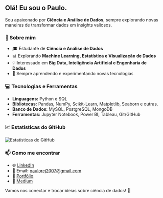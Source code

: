 ## Olá! Eu sou o Paulo.

Sou apaixonado por **Ciência e Análise de Dados**, sempre explorando novas maneiras de transformar dados em insights valiosos.

### 🚀 Sobre mim
- 🎓 Estudante de **Ciência e Análise de Dados**
- 📊 Explorando **Machine Learning, Estatística e Visualização de Dados**
- 💡 Interessado em **Big Data, Inteligência Artificial e Engenharia de Dados**
- 🔎 Sempre aprendendo e experimentando novas tecnologias

### 💻 Tecnologias e Ferramentas
- **Linguagens:** Python e SQL
- **Bibliotecas:** Pandas, NumPy, Scikit-Learn, Matplotlib, Seaborn e outras.
- **Banco de Dados:** MySQL, PostgreSQL, MongoDB
- **Ferramentas:** Jupyter Notebook, Power BI, Tableau, Git/GitHub

### 📈 Estatísticas do GitHub
![Estatísticas do GitHub](https://github-readme-stats.vercel.app/api?username=seu-usuario&show_icons=true&theme=dark)

### 📫 Como me encontrar
- 🌐 [LinkedIn](https://www.linkedin.com/in/paulo-ribeiro-a60931348/)
- 📧 Email: paulorcj2007@gmail.com
- 📝 [Portfólio](https://paulorcj2007.wixsite.com/portfolio)
- 🚀 [Medium](https://medium.com/@Paulo007jr)

Vamos nos conectar e trocar ideias sobre ciência de dados! 🚀


<!--
**PauloJr007/PauloJr007** is a ✨ _special_ ✨ repository because its `README.md` (this file) appears on your GitHub profile.

Here are some ideas to get you started:

- 🔭 I’m currently working on ...
- 🌱 I’m currently learning ...
- 👯 I’m looking to collaborate on ...
- 🤔 I’m looking for help with ...
- 💬 Ask me about ...
- 📫 How to reach me: ...
- 😄 Pronouns: ...
- ⚡ Fun fact: ...
-->
